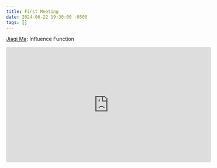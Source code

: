 ```yaml
---
title: First Meeting
date: 2024-06-22 19:30:00 -0500
tags: []
---
```


[Jiaqi Ma](https://jiaqima.github.io/): Influence Function

<iframe width="560" height="315" src="https://www.youtube.com/embed/iQavd0dK704" frameborder="0" allow="accelerometer; autoplay; clipboard-write; encrypted-media; gyroscope; picture-in-picture" allowfullscreen></iframe>
